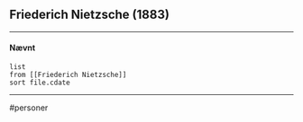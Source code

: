 ## Friederich Nietzsche (1883)


---
#### Nævnt
```dataview 
list
from [[Friederich Nietzsche]]
sort file.cdate
```
---
#personer



